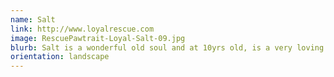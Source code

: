 ```yaml
---
name: Salt
link: http://www.loyalrescue.com
image: RescuePawtrait-Loyal-Salt-09.jpg
blurb: Salt is a wonderful old soul and at 10yrs old, is a very loving a sweet dog.
orientation: landscape
---
```

